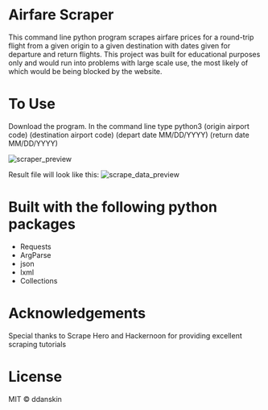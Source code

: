 # Airfare Scraper
This command line python program scrapes airfare prices for a round-trip flight from a given origin to a given destination with dates given for departure and return flights. This project was built for educational purposes only and would run into problems with large scale use, the most likely of which would be being blocked by the website.

# To Use
Download the program. In the command line type python3 (origin airport code) (destination airport code) (depart date MM/DD/YYYY) (return date MM/DD/YYYY)

![scraper_preview](https://user-images.githubusercontent.com/6474602/41045424-62b3a52a-6976-11e8-980c-20c901b5c36a.png)

Result file will look like this:
![scrape_data_preview](https://user-images.githubusercontent.com/6474602/41045627-babfce2e-6976-11e8-85d8-92a25b140885.png)

# Built with the following python packages
* Requests
* ArgParse 
* json 
* lxml 
* Collections

# Acknowledgements
Special thanks to Scrape Hero and Hackernoon for providing  excellent scraping tutorials

# License
MIT &copy; ddanskin
